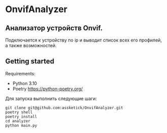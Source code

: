 # OnvifAnalyzer

## Анализатор устройств Onvif.
Подключается к устройству по ip и выводит список всех его профилей, а также возможностей.

## Getting started
Requirements:
- Python 3.10
- Poetry https://python-poetry.org/

Для запуска выполнить следующие шаги:
```
git clone git@github.com:assketick/OnvifAnalyzer.git
poetry shell
poetry install
cd analyzer
python main.py
```
